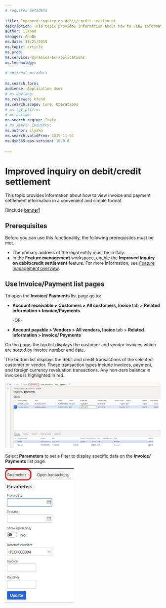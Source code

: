 ```yaml
---
# required metadata

title: Improved inquiry on debit/credit settlement
description: This topic provides information about how to view information on invoice and payment settlements in a convenient and simple form.
author: ilkond
manager: AnnBe
ms.date: 11/21/2019
ms.topic: article
ms.prod: 
ms.service: dynamics-ax-applications
ms.technology: 

# optional metadata

ms.search.form: 
audience: Application User
# ms.devlang: 
ms.reviewer: kfend
ms.search.scope: Core, Operations
# ms.tgt_pltfrm: 
# ms.custom: 
ms.search.region: Italy
# ms.search.industry: 
ms.author: ilyako
ms.search.validFrom: 2019-11-01
ms.dyn365.ops.version: 10.0.8

---
```


# Improved inquiry on debit/credit settlement

This topic provides information about how to view invoice and payment settlement information in a convenient and simple format.

[!include [banner](../includes/banner.md)]

## Prerequisites
Before you can use this functionality, the following prerequisites must be met. 

- The primary address of the legal entity must be in Italy.
- In the **Feature management** workspace, enable the **Improved inquiry on debit/credit settlement** feature. For more information, see [Feature management overview](../../fin-and-ops/get-started/feature-management/feature-management-overview.md).

## Use Invoice/Payment list pages
To open the **Invoice/ Payments** list page go to: 

- **Account receivable > Customers > All customers, Inoice** tab > **Related information > Invoice/Payments**

    -OR-

- **Account payable > Vendors > All vendors, Inoice** tab > **Related information > Invoice/ Payments**

On the page, the top list  displays the customer and vendor invoices which are sorted by invoice number and date. 

The bottom list displays the debit and credit transactions of the selected customer or vendor. These transaction types include invoices, payment, and foreign currency revaluation transactions. Any non-zero balance in invoices is highlighted in red.

![Invoice/ Payments](media/emea-ita-exil-DC-inquiry-vendor-invoice-payment.png)

Select **Parameters** to set a filter to display specific data on the **Invoice/ Payments** list page.

![Parameters](media/emea-ita-exil-DC-inquiry-parameters.png)
